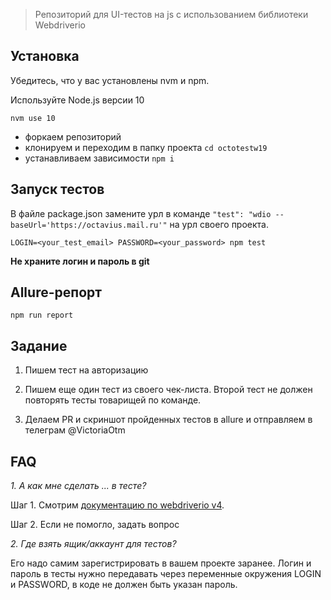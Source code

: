 
> Репозиторий для UI-тестов на js с использованием библиотеки Webdriverio

## Установка
Убедитесь, что у вас установлены nvm и npm.

Используйте Node.js версии 10

`nvm use 10`

- форкаем репозиторий
- клонируем и переходим в папку проекта `cd octotestw19`
- устанавливаем зависимости `npm i`


## Запуск тестов

В файле package.json замените урл в команде `"test": "wdio --baseUrl='https://octavius.mail.ru'"` на урл своего проекта.

`LOGIN=<your_test_email> PASSWORD=<your_password> npm test`

**Не храните логин и пароль в git**

## Allure-репорт

`npm run report`

## Задание

1. Пишем тест на авторизацию

2. Пишем еще один тест из своего чек-листа. Второй тест не должен повторять тесты товарищей по команде.

3. Делаем PR и скриншот пройденных тестов в allure и отправляем в телеграм @VictoriaOtm


## FAQ
*1. А как мне сделать ... в тесте?*

Шаг 1. Смотрим [документацию по webdriverio v4](http://v4.webdriver.io/guide.html). 

Шаг 2. Если не помогло, задать вопрос

*2. Где взять ящик/аккаунт для тестов?*

Его надо самим зарегистрировать в вашем проекте заранее. Логин и пароль в тесты нужно передавать через переменные окружения LOGIN и PASSWORD, в коде не должен быть указан пароль.
